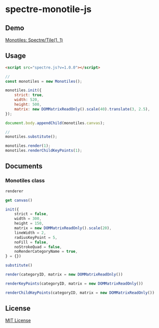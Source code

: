 # spectre-monotile-js

## Demo

[Monotiles: Spectre/Tile(1, 1)](https://kerupani129s.github.io/spectre-monotile-js/)

## Usage

```html
<script src="spectre.js?v=1.0.0"></script>
```

```javascript
// 
const monotiles = new Monotiles();

monotiles.init({
	strict: true,
	width: 520,
	height: 500,
	matrix: new DOMMatrixReadOnly().scale(40).translate(3, 2.5),
});

document.body.appendChild(monotiles.canvas);

// 
monotiles.substitute();

monotiles.render(1);
monotiles.renderChildKeyPoints(1);
```

## Documents

### Monotiles class

```javascript
renderer

get canvas()

init({
	strict = false,
	width = 300,
	height = 150,
	matrix = new DOMMatrixReadOnly().scale(20),
	lineWidth = 2,
	radiusKeyPoint = 5,
	noFill = false,
	noStrokeQuad = false,
	noRenderCategoryName = true,
} = {})

substitute()

render(categoryID, matrix = new DOMMatrixReadOnly())

renderKeyPoints(categoryID, matrix = new DOMMatrixReadOnly())

renderChildKeyPoints(categoryID, matrix = new DOMMatrixReadOnly())
```

## License

[MIT License](LICENSE)
